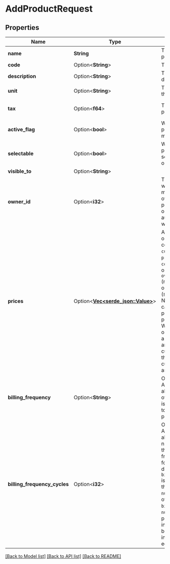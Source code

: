 # AddProductRequest

## Properties

Name | Type | Description | Notes
------------ | ------------- | ------------- | -------------
**name** | **String** | The name of the product | 
**code** | Option<**String**> | The product code | [optional]
**description** | Option<**String**> | The product description | [optional]
**unit** | Option<**String**> | The unit in which this product is sold | [optional]
**tax** | Option<**f64**> | The tax percentage | [optional][default to 0]
**active_flag** | Option<**bool**> | Whether this product will be made active or not | [optional][default to true]
**selectable** | Option<**bool**> | Whether this product can be selected in deals or not | [optional][default to true]
**visible_to** | Option<**String**> |  | [optional]
**owner_id** | Option<**i32**> | The ID of the user who will be marked as the owner of this product. When omitted, the authorized user ID will be used | [optional]
**prices** | Option<[**Vec<serde_json::Value>**](serde_json::Value.md)> | An array of objects, each containing: `currency` (string), `price` (number), `cost` (number, optional), `overhead_cost` (number, optional), `notes` (string, optional). Note that there can only be one price per product per currency. When `prices` is omitted altogether, a default price of 0 and a default currency based on the company's currency will be assigned. | [optional]
**billing_frequency** | Option<**String**> | Only available in Advanced and above plans  How often a customer is billed for access to a service or product  | [optional][default to OneTime]
**billing_frequency_cycles** | Option<**i32**> | Only available in Advanced and above plans  The number of times the billing frequency repeats for a product in a deal  When `billing_frequency` is set to `one-time`, this field must be `null`  For all the other values of `billing_frequency`, `null` represents a product billed indefinitely  Must be a positive integer less or equal to 208  | [optional]

[[Back to Model list]](../README.md#documentation-for-models) [[Back to API list]](../README.md#documentation-for-api-endpoints) [[Back to README]](../README.md)



